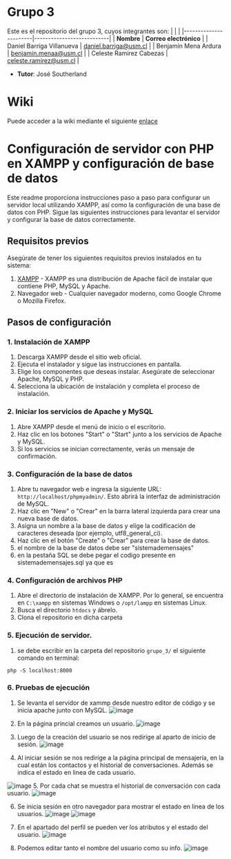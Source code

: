 # Grupo 3

Este es el repositorio del grupo 3, cuyos integrantes son:
|                       |                            |
|-----------------------|---------------------------|
| **Nombre**            | **Correo electrónico**    |
| Daniel Barriga Villanueva | daniel.barriga@usm.cl |
| Benjamín Mena Ardura | benjamin.menaa@usm.cl |
| Celeste Ramirez Cabezas | celeste.ramirez@usm.cl |

* **Tutor**: José Southerland

# Wiki

Puede acceder a la wiki mediante el siguiente [enlace](https://github.com/INGESO-2023-1/grupo_3.wiki.git)

# Configuración de servidor con PHP en XAMPP y configuración de base de datos

Este readme proporciona instrucciones paso a paso para configurar un servidor local utilizando XAMPP, así como la configuración de una base de datos con PHP. Sigue las siguientes instrucciones para levantar el servidor y configurar la base de datos correctamente.

## Requisitos previos
Asegúrate de tener los siguientes requisitos previos instalados en tu sistema:

1. [XAMPP](https://www.apachefriends.org/index.html) - XAMPP es una distribución de Apache fácil de instalar que contiene PHP, MySQL y Apache.
2. Navegador web - Cualquier navegador moderno, como Google Chrome o Mozilla Firefox.

## Pasos de configuración

### 1. Instalación de XAMPP
1. Descarga XAMPP desde el sitio web oficial.
2. Ejecuta el instalador y sigue las instrucciones en pantalla.
3. Elige los componentes que deseas instalar. Asegúrate de seleccionar Apache, MySQL y PHP.
4. Selecciona la ubicación de instalación y completa el proceso de instalación.

### 2. Iniciar los servicios de Apache y MySQL
1. Abre XAMPP desde el menú de inicio o el escritorio.
2. Haz clic en los botones "Start" o "Start" junto a los servicios de Apache y MySQL.
3. Si los servicios se inician correctamente, verás un mensaje de confirmación.

### 3. Configuración de la base de datos
1. Abre tu navegador web e ingresa la siguiente URL: `http://localhost/phpmyadmin/`. Esto abrirá la interfaz de administración de MySQL.
2. Haz clic en "New" o "Crear" en la barra lateral izquierda para crear una nueva base de datos.
3. Asigna un nombre a la base de datos y elige la codificación de caracteres deseada (por ejemplo, utf8_general_ci).
4. Haz clic en el botón "Create" o "Crear" para crear la base de datos.
5. el nombre de la base de datos debe ser "sistemademensajes"
6. en la pestaña SQL se debe pegar el codigo presente en sistemademensajes.sql ya que es

### 4. Configuración de archivos PHP
1. Abre el directorio de instalación de XAMPP. Por lo general, se encuentra en `C:\xampp` en sistemas Windows o `/opt/lampp` en sistemas Linux.
2. Busca el directorio `htdocs` y ábrelo.
3. Clona el repositorio en dicha carpeta

### 5. Ejecución de servidor.
1. se debe escribir en la carpeta del repositorio `grupo_3/` el siguiente comando en terminal:
```
php -S localhost:8000
```

### 6. Pruebas de ejecución

1. Se levanta el servidor de xammp desde nuestro editor de código y se inicia apache junto con MySQL.
 ![image](https://github.com/INGESO-2023-1/grupo_3/assets/102114557/89b26a78-673c-4c26-ad02-4125ad76d6af)
 
2. En la página princial creamos un usuario.
![image](https://github.com/INGESO-2023-1/grupo_3/assets/102114557/5bfe6036-0e39-4d38-a838-ffda9341e039)

3. Luego de la creación del usuario se nos redirige al aparto de inicio de sesión.
![image](https://github.com/INGESO-2023-1/grupo_3/assets/102114557/80eefae5-8363-4dbe-8812-43d7f6f1aacf)

4. Al iniciar sesión se nos redirige a la página principal de mensajería, en la cual están los contactos y el historial de conversaciones.
   Además se indica el estado en linea de cada usuario.
   
 ![image](https://github.com/INGESO-2023-1/grupo_3/assets/102114557/e7defc26-6884-492a-ba7c-ac8b111a68bc)
5. Por cada chat se muestra el historial de conversación con cada usuario.
 ![image](https://github.com/INGESO-2023-1/grupo_3/assets/102114557/673a5c1c-6b87-484e-ba2e-d1f40eab5055)

6. Se inicia sesión en otro navegador para mostrar el estado en linea de los usuarios.
   ![image](https://github.com/INGESO-2023-1/grupo_3/assets/102114557/e8826c99-5f64-40af-a657-f05477a2c412)
   ![image](https://github.com/INGESO-2023-1/grupo_3/assets/102114557/97342312-c52d-4c5b-b255-582af346c7f5)

7. En el apartado del perfil se pueden ver los atributos y el estado del usuario.
    ![image](https://github.com/INGESO-2023-1/grupo_3/assets/102114557/048fa4f4-e6fc-4bdd-bf0f-b3ccb8dd59c8)

8. Podemos editar tanto el nombre del usuario como su info.
   ![image](https://github.com/INGESO-2023-1/grupo_3/assets/102114557/10da1c46-71f3-4566-b86a-a021ec072520)





